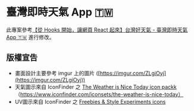 # 臺灣即時天氣 App 🇹🇼
此專案參考[【從 Hooks 開始，讓網頁 React 起來】台灣好天氣 - 臺灣即時天氣 App 🇹🇼](https://github.com/pjchender/learn-react-from-hook-realtime-weather-app/tree/main#readme)
進行修改。

## 版權宣告

- 畫面設計主要參考 imgur 上的圖片 ([https://imgur.com/ZLgiOyj](https://imgur.com/ZLgiOyj))
- 天氣圖示來自 IconFinder 之 [ The Weather is Nice Today icon packk ](https://www.iconfinder.com/iconsets/the-weather-is-nice-today)（https://www.iconfinder.com/iconsets/the-weather-is-nice-today）
- UV圖示來自 IconFinder 之 [Freebies & Style Experiments icons](https://www.iconfinder.com/search/icons?family=style-experiment)
